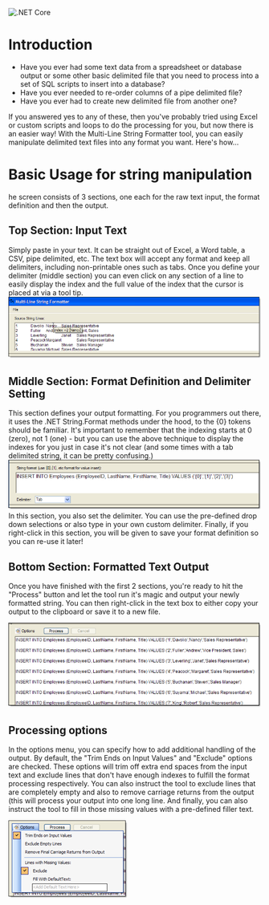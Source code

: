 ![.NET Core](https://github.com/mmckechney/MultiLine-String-Formatter/workflows/.NET%20Core/badge.svg?branch=master)

# Introduction
- Have you ever had some text data from a spreadsheet or database output or some other basic delimited file that you need to process into a set of SQL scripts to insert into a database?
- Have you ever needed to re-order columns of a pipe delimited file?
- Have you ever had to create new delimited file from another one?

If you answered yes to any of these, then you've probably tried using Excel or custom scripts and loops to do the processing for you, but now there is an easier way! With the Multi-Line String Formatter tool, you can easily manipulate delimited text files into any format you want. Here's how...


# Basic Usage for string manipulation

he screen consists of 3 sections, one each for the raw text input, the format definition and then the output.

## Top Section: Input Text
Simply paste in your text. It can be straight out of Excel, a Word table, a CSV, pipe delimited, etc. The text box will accept any format and keep all delimiters, including non-printable ones such as tabs. Once you define your delimiter (middle section) you can even click on any section of a line to easily display the index and the full value of the index that the cursor is placed at via a tool tip.
![top section](img/string_formatter-top.png)

## Middle Section: Format Definition and Delimiter Setting
This section defines your output formatting. For you programmers out there, it uses the .NET String.Format methods under the hood, to the {0} tokens should be familiar. It's important to remember that the indexing starts at 0 (zero), not 1 (one) - but you can use the above technique to display the indexes for you just in case it's not clear (and some times with a tab delimited string, it can be pretty confusing.)
![middle section](img/string_formatter-middle.png) 
In this section, you also set the delimiter. You can use the pre-defined drop down selections or also type in your own custom delimiter. Finally, if you right-click in this section, you will be given to save your format definition so you can re-use it later!

## Bottom Section: Formatted Text Output

Once you have finished with the first 2 sections, you're ready to hit the "Process" button and let the tool run it's magic and output your newly formatted string. You can then right-click in the text box to either copy your output to the clipboard or save it to a new file.

![bottom section](img/string_formatter-bottom.png) 

## Processing options
In the options menu, you can specify how to add additional handling of the output. By default, the "Trim Ends on Input Values" and "Exclude" options are checked. These options will trim off extra end spaces from the input text and exclude lines that don't have enough indexes to fulfill the format processing respectively. You can also instruct the tool to exclude lines that are completely empty and also to remove carriage returns from the output (this will process your output into one long line. And finally, you can also instruct the tool to fill in those missing values with a pre-defined filler text.

![bottom section](img/string_formatter-options.png) 